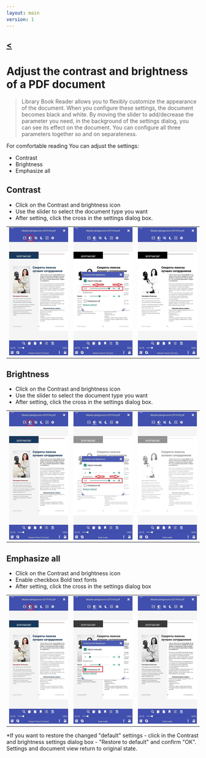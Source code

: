 ```yaml
---
layout: main
version: 1
---
```

[<](/wiki/faq)
---

# Adjust the contrast and brightness of a PDF document

> Library Book Reader allows you to flexibly customize the appearance of the document. When you configure these settings, the document becomes black and white. By moving the slider to add/decrease the parameter you need, 
in the background of the settings dialog, you can see its effect on the document. You can configure all three parameters together
so and on separateness.

For comfortable reading You can adjust the settings:
* Contrast
* Brightness 
* Emphasize all

## Contrast
* Click on the Contrast and brightness icon
* Use the slider to select the document type you want
* After setting, click the cross in the settings dialog box.


||||
|-|-|-|
|![](10.jpg)|![](11.jpg)|![](12.jpg)|

## Brightness 
* Click on the Contrast and brightness icon
* Use the slider to select the document type you want
* After setting, click the cross in the settings dialog box.

||||
|-|-|-|
|![](20.jpg)|![](21.jpg)|![](222.jpg)|


## Emphasize all
* Click on the Contrast and brightness icon
* Enable checkbox Bold text fonts
* After setting, click the cross in the settings dialog box

||||
|-|-|-|
|![](30.jpg)|![](31.jpg)|![](32.jpg)|

*If you want to restore the changed "default" settings - click in the Contrast and brightness settings dialog box - "Restore to default" and confirm "OK". Settings and document view return to original state.
